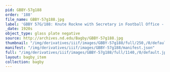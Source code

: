 ```yaml
---
pid: GBBY-57g188
order: '188'
file_name: GBBY-57g188.jpg
label: 'GBBY 57G/188: Knute Rockne with Secretary in Football Office - c1920s'
_date: 1920s
object_type: glass plate negative
source: http://archives.nd.edu/Bagby/GBBY-57g188.jpg
thumbnail: "/img/derivatives/iiif/images/GBBY-57g188/full/250,/0/default.jpg"
manifest: "/img/derivatives/iiif/images/GBBY-57g188/manifest.json"
full: "/img/derivatives/iiif/images/GBBY-57g188/full/1140,/0/default.jpg"
layout: bagby_item
collection: bagby
---
```

